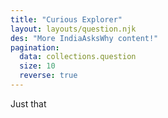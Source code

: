 ```yaml
---
title: "Curious Explorer"
layout: layouts/question.njk
des: "More IndiaAsksWhy content!"
pagination:
  data: collections.question
  size: 10
  reverse: true
---
```


Just that